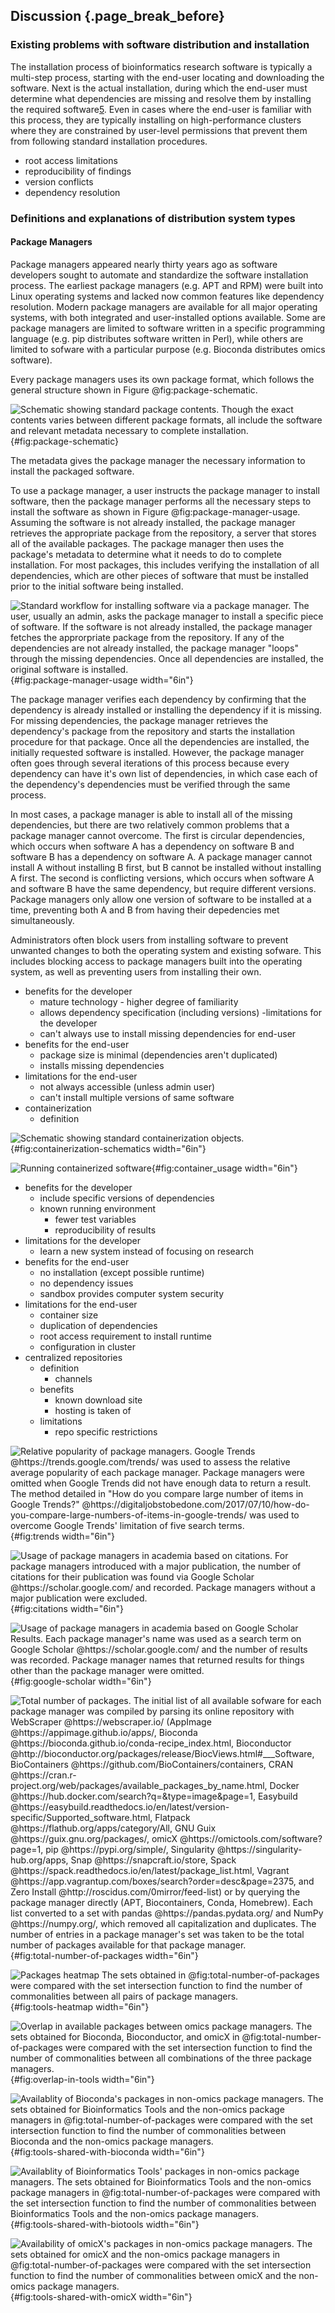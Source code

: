## Discussion {.page_break_before}

### Existing problems with software distribution and installation

The installation process of bioinformatics research software is typically a multi-step process, starting with the end-user locating and downloading the software. 
Next is the actual installation, during which the end-user must determine what dependencies are missing and resolve them by installing the required software[5](https://paperpile.com/c/4vBDtY/kjwlC).
Even in cases where the end-user is familiar with this process, they are typically installing on high-performance clusters where they are constrained by user-level permissions that prevent them from following standard installation procedures.



- root access limitations
- reproducibility of findings
- version conflicts
- dependency resolution

### Definitions and explanations of distribution system types

#### Package Managers

Package managers appeared nearly thirty years ago as software developers sought to automate and standardize the software installation process.
The earliest package managers (e.g. APT and RPM) were built into Linux operating systems and lacked now common features like dependency resolution.
Modern package managers are available for all major operating systems, with both integrated and user-installed options available.
Some are package managers are limited to software written in a specific programming language (e.g. pip distributes software written in Perl), while others are limited to sofware with a particular purpose (e.g. Bioconda distributes omics software).

Every package managers uses its own package format, which follows the general structure shown in Figure @fig:package-schematic. 

![
**Schematic showing standard package contents.**
Though the exact contents varies between different package formats, all include the software and relevant metadata necessary to complete installation.
](images/package_schematic.png){#fig:package-schematic}

The metadata gives the package manager the necessary information to install the packaged software. 

To use a package manager, a user instructs the package manager to install software, then the package manager performs all the necessary steps to install the software as shown in Figure @fig:package-manager-usage.
Assuming the software is not already installed, the package manager retrieves the appropriate package from the repository, a server that stores all of the available packages.
The package manager then uses the package's metadata to determine what it needs to do to complete installation.
For most packages, this includes verifying the installation of all dependencies, which are other pieces of software that must be installed prior to the initial software being installed.

![
**Standard workflow for installing software via a package manager.**
The user, usually an admin, asks the package manager to install a specific piece of software. If the software is not already installed, the package manager fetches the approrpriate package from the repository. If any of the dependencies are not already installed, the package manager "loops" through the missing dependencies. Once all dependencies are installed, the original software is installed.  
](images/package_manager_usage.png){#fig:package-manager-usage width="6in"}

The package manager verifies each dependency by confirming that the dependency is already installed or installing the dependency if it is missing. 
For missing dependencies, the package manager retrieves the dependency's package from the repository and starts the installation procedure for that package.
Once all the dependencies are installed, the initially requested software is installed. 
However, the package manager often goes through several iterations of this process because every dependency can have it's own list of dependencies, in which case each of the dependency's dependencies must be verified through the same process.

In most cases, a package manager is able to install all of the missing dependencies, but there are two relatively common problems that a package manager cannot overcome.
The first is circular dependencies, which occurs when software A has a dependency on software B and software B has a dependency on software A.
A package manager cannot install A without installing B first, but B cannot be installed without installing A first.
The second is conflicting versions, which occurs when software A and software B have the same dependency, but require different versions.
Package managers only allow one version of software to be installed at a time, preventing both A and B from having their depedencies met simultaneously.

Administrators often block users from installing software to prevent unwanted changes to both the operating system and existing sofware. This includes blocking access to package managers built into the operating system, as well as preventing users from installing their own.


  - benefits for the developer
    - mature technology - higher degree of familiarity
    - allows dependency specification (including versions)
  -limitations for the developer
    - can't always use to install missing dependencies for end-user
  - benefits for the end-user
    - package size is minimal (dependencies aren't duplicated)
    - installs missing dependencies
  - limitations for the end-user
    - not always accessible (unless admin user)
    - can't install multiple versions of same software
- containerization
  - definition

![
**Schematic showing standard containerization objects.**
](images/containerization_schematics.png){#fig:containerization-schematics width="6in"}

![
**Running containerized software**
](images/container_usage.png){#fig:container_usage width="6in"}

  - benefits for the developer
    - include specific versions of dependencies
    - known running environment
      - fewer test variables
      - reproducibility of results
  - limitations for the developer
    - learn a new system instead of focusing on research
  - benefits for the end-user
    - no installation (except possible runtime)
    - no dependency issues
    - sandbox provides computer system security
  - limitations for the end-user
    - container size
    - duplication of dependencies
    - root access requirement to install runtime
    - configuration in cluster
- centralized repositories
  - definition
    - channels
  - benefits
    - known download site
    - hosting is taken of
  - limitations
    - repo specific restrictions

![
**Relative popularity of package managers.**
Google Trends @https://trends.google.com/trends/ was used to assess the relative average popularity of each package manager. 
Package managers were omitted when Google Trends did not have enough data to return a result. 
The method detailed in "How do you compare large number of items in Google Trends?" @https://digitaljobstobedone.com/2017/07/10/how-do-you-compare-large-numbers-of-items-in-google-trends/ was used to overcome Google Trends' limitation of five search terms. 
](images/trends.png){#fig:trends width="6in"}

![
**Usage of package managers in academia based on citations.**
For package managers introduced with a major publication, the number of citations for their publication was found via Google Scholar @https://scholar.google.com/ and recorded.
Package managers without a major publication were excluded.
](images/citations.png){#fig:citations width="6in"}

![
**Usage of package managers in academia based on Google Scholar Results.**
Each package manager's name was used as a search term on Google Scholar @https://scholar.google.com/ and the number of results was recorded.
Package manager names that returned results for things other than the package manager were omitted.
](images/google_scholar_results.png){#fig:google-scholar width="6in"}

![
**Total number of packages.**
The initial list of all available sofware for each package manager was compiled by parsing its online repository with WebScraper @https://webscraper.io/
(AppImage @https://appimage.github.io/apps/,
Bioconda @https://bioconda.github.io/conda-recipe_index.html,
Bioconductor @http://bioconductor.org/packages/release/BiocViews.html#___Software,
BioContainers @https://github.com/BioContainers/containers,
CRAN @https://cran.r-project.org/web/packages/available_packages_by_name.html, 
Docker @https://hub.docker.com/search?q=&type=image&page=1, 
Easybuild @https://easybuild.readthedocs.io/en/latest/version-specific/Supported_software.html, 
Flatpack @https://flathub.org/apps/category/All, 
GNU Guix @https://guix.gnu.org/packages/, 
omicX @https://omictools.com/software?page=1, 
pip @https://pypi.org/simple/, 
Singularity @https://singularity-hub.org/apps, 
Snap @https://snapcraft.io/store, 
Spack @https://spack.readthedocs.io/en/latest/package_list.html, 
Vagrant @https://app.vagrantup.com/boxes/search?order=desc&page=2375, 
and Zero Install @http://roscidus.com/0mirror/feed-list)
or by querying the package manager directly (APT, Biocontainers, Conda, Homebrew).
Each list converted to a set with pandas @https://pandas.pydata.org/ and NumPy @https://numpy.org/, which removed all capitalization and duplicates.
The number of entries in a package manager's set was taken to be the total number of packages available for that package manager.
](images/total_number_of_packages.png){#fig:total-number-of-packages width="6in"}

![
**Packages heatmap**
The sets obtained in @fig:total-number-of-packages were compared with the set intersection function to find the number of commonalities between all pairs of package managers.
](images/tools_heatmap.png){#fig:tools-heatmap width="6in"}

![
**Overlap in available packages between omics package managers.**
The sets obtained for Bioconda, Bioconductor, and omicX in @fig:total-number-of-packages were compared with the set intersection function to find the number of commonalities between all combinations of the three package managers.
](images/overlap_in_tools.png){#fig:overlap-in-tools width="6in"}

![
**Availablity of Bioconda's packages in non-omics package managers.**
The sets obtained for Bioinformatics Tools and the non-omics package managers in @fig:total-number-of-packages were compared with the set intersection function to find the number of commonalities between Bioconda and the non-omics package managers.
](images/tools_shared_with_bioconda.png){#fig:tools-shared-with-bioconda width="6in"}

![
**Availablity of Bioinformatics Tools' packages in non-omics package managers.**
The sets obtained for Bioinformatics Tools and the non-omics package managers in @fig:total-number-of-packages were compared with the set intersection function to find the number of commonalities between Bioinformatics Tools and the non-omics package managers.
](images/tools_shared_with_biotools.png){#fig:tools-shared-with-biotools width="6in"}

![
**Availability of omicX's packages in non-omics package managers.**
The sets obtained for omicX and the non-omics package managers in @fig:total-number-of-packages were compared with the set intersection function to find the number of commonalities between omicX and the non-omics package managers.
](images/tools_shared_with_omicX.png){#fig:tools-shared-with-omicX width="6in"}

